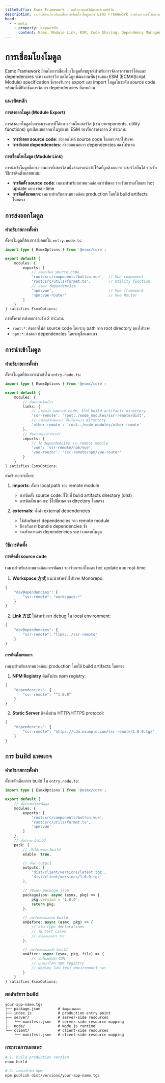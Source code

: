 ```yaml
---
titleSuffix: Esmx Framework - กลไกการแชร์โค้ดระหว่างเซอร์วิส
description: รายละเอียดเกี่ยวกับกลไกการเชื่อมโยงโมดูลของ Esmx Framework รวมถึงการแชร์โค้ดระหว่างเซอร์วิส การจัดการ dependencies และการใช้งาน ESM specification เพื่อช่วยให้นักพัฒนาสามารถสร้างแอปพลิเคชันไมโครฟรอนต์เอนด์ได้อย่างมีประสิทธิภาพ
head:
  - - meta
    - property: keywords
      content: Esmx, Module Link, ESM, Code Sharing, Dependency Management, Micro Frontend
---
```


# การเชื่อมโยงโมดูล

Esmx Framework มีกลไกการเชื่อมโยงโมดูลที่สมบูรณ์สำหรับการจัดการการแชร์โค้ดและ dependencies ระหว่างเซอร์วิส กลไกนี้ถูกพัฒนาบนพื้นฐานของ ESM (ECMAScript Module) specification ซึ่งรองรับการ export และ import โมดูลในระดับ source code พร้อมทั้งมีฟังก์ชันการจัดการ dependencies ที่ครบถ้วน

### แนวคิดหลัก

#### การส่งออกโมดูล (Module Export)
การส่งออกโมดูลคือกระบวนการที่โค้ดบางส่วนในเซอร์วิส (เช่น components, utility functions) ถูกเปิดเผยออกมาในรูปแบบ ESM รองรับการส่งออก 2 ประเภท:
- **การส่งออก source code**: ส่งออกไฟล์ source code โดยตรงจากโปรเจค
- **การส่งออก dependencies**: ส่งออกแพคเกจ dependencies ของโปรเจค

#### การเชื่อมโยงโมดูล (Module Link)
การนำเข้าโมดูลคือกระบวนการที่เซอร์วิสหนึ่งสามารถนำเข้าโค้ดที่ถูกส่งออกจากเซอร์วิสอื่นได้ รองรับวิธีการติดตั้งหลายแบบ:
- **การติดตั้ง source code**: เหมาะสำหรับสภาพแวดล้อมการพัฒนา รองรับการแก้ไขและ hot update แบบ real-time
- **การติดตั้งแพคเกจ**: เหมาะสำหรับสภาพแวดล้อม production โดยใช้ build artifacts โดยตรง

## การส่งออกโมดูล

### คำอธิบายการตั้งค่า

ตั้งค่าโมดูลที่ต้องการส่งออกใน `entry.node.ts`:

```ts title="src/entry.node.ts"
import type { EsmxOptions } from '@esmx/core';

export default {
    modules: {
        exports: [
            // ส่งออกไฟล์ source code
            'root:src/components/button.vue',  // Vue component
            'root:src/utils/format.ts',        // Utility function
            // ส่งออก dependencies
            'npm:vue',                         // Vue framework
            'npm:vue-router'                   // Vue Router
        ]
    }
} satisfies EsmxOptions;
```

การตั้งค่าการส่งออกรองรับ 2 ประเภท:
- `root:*`: ส่งออกไฟล์ source code โดยระบุ path จาก root directory ของโปรเจค
- `npm:*`: ส่งออก dependencies โดยระบุชื่อแพคเกจ

## การนำเข้าโมดูล

### คำอธิบายการตั้งค่า

ตั้งค่าโมดูลที่ต้องการนำเข้าใน `entry.node.ts`:

```ts title="src/entry.node.ts"
import type { EsmxOptions } from '@esmx/core';

export default {
    modules: {
        // ตั้งค่าการเชื่อมโยง
        links: {
            // การติดตั้ง source code: ชี้ไปที่ build artifacts directory
            'ssr-remote': 'root:./node_modules/ssr-remote/dist',
            // การติดตั้งแพคเกจ: ชี้ไปที่แพคเกจ directory
            'other-remote': 'root:./node_modules/other-remote'
        },
        // ตั้งค่าการแมปการนำเข้า
        imports: {
            // ใช้ dependencies จาก remote module
            'vue': 'ssr-remote/npm/vue',
            'vue-router': 'ssr-remote/npm/vue-router'
        }
    }
} satisfies EsmxOptions;
```

คำอธิบายการตั้งค่า:
1. **imports**: ตั้งค่า local path ของ remote module
   - การติดตั้ง source code: ชี้ไปที่ build artifacts directory (dist)
   - การติดตั้งแพคเกจ: ชี้ไปที่แพคเกจ directory โดยตรง

2. **externals**: ตั้งค่า external dependencies
   - ใช้สำหรับแชร์ dependencies จาก remote module
   - ป้องกันการ bundle dependencies ซ้ำ
   - รองรับการแชร์ dependencies ระหว่างหลายโมดูล

### วิธีการติดตั้ง

#### การติดตั้ง source code
เหมาะสำหรับสภาพแวดล้อมการพัฒนา รองรับการแก้ไขและ hot update แบบ real-time

1. **Workspace 方式**
แนะนำสำหรับโปรเจค Monorepo:
```ts title="package.json"
{
    "devDependencies": {
        "ssr-remote": "workspace:*"
    }
}
```

2. **Link 方式**
ใช้สำหรับการ debug ใน local environment:
```ts title="package.json"
{
    "devDependencies": {
        "ssr-remote": "link:../ssr-remote"
    }
}
```

#### การติดตั้งแพคเกจ
เหมาะสำหรับสภาพแวดล้อม production โดยใช้ build artifacts โดยตรง

1. **NPM Registry**
ติดตั้งผ่าน npm registry:
```ts title="package.json"
{
    "dependencies": {
        "ssr-remote": "^1.0.0"
    }
}
```

2. **Static Server**
ติดตั้งผ่าน HTTP/HTTPS protocol:
```ts title="package.json"
{
    "dependencies": {
        "ssr-remote": "https://cdn.example.com/ssr-remote/1.0.0.tgz"
    }
}
```

## การ build แพคเกจ

### คำอธิบายการตั้งค่า

ตั้งค่าตัวเลือกการ build ใน `entry.node.ts`:

```ts title="src/entry.node.ts"
import type { EsmxOptions } from '@esmx/core';

export default {
    // ตั้งค่าการส่งออกโมดูล
    modules: {
        exports: [
            'root:src/components/button.vue',
            'root:src/utils/format.ts',
            'npm:vue'
        ]
    },
    // ตั้งค่าการ build
    pack: {
        // เปิดใช้งานการ build
        enable: true,

        // ตั้งค่า output
        outputs: [
            'dist/client/versions/latest.tgz',
            'dist/client/versions/1.0.0.tgz'
        ],

        // ปรับแต่ง package.json
        packageJson: async (esmx, pkg) => {
            pkg.version = '1.0.0';
            return pkg;
        },

        // การประมวลผลก่อน build
        onBefore: async (esmx, pkg) => {
            // สร้าง type declarations
            // รัน test cases
            // อัปเดตเอกสาร ฯลฯ
        },

        // การประมวลผลหลัง build
        onAfter: async (esmx, pkg, file) => {
            // อัปโหลดไปยัง CDN
            // เผยแพร่ไปยัง npm registry
            // deploy ไปยัง test environment ฯลฯ
        }
    }
} satisfies EsmxOptions;
```

### ผลลัพธ์การ build

```
your-app-name.tgz
├── package.json        # ข้อมูลแพคเกจ
├── index.js            # production entry point
├── server/             # server-side resources
│   └── manifest.json   # server-side resource mapping
├── node/               # Node.js runtime
└── client/             # client-side resources
    └── manifest.json   # client-side resource mapping
```

### กระบวนการเผยแพร่

```bash
# 1. build production version
esmx build

# 2. เผยแพร่ไปยัง npm
npm publish dist/versions/your-app-name.tgz
```